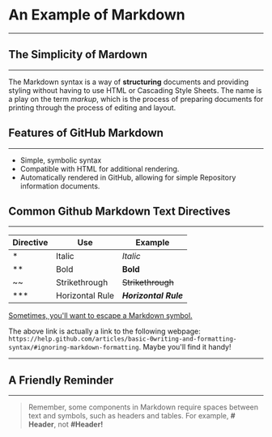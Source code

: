 # **An Example of Markdown**
-----
## The Simplicity of Mardown
-----
The Markdown syntax is a way of **structuring** documents and providing styling without having to use HTML or Cascading Style Sheets. The name is a play on the term *markup*, which is the process of preparing documents for printing through the process of editing and layout.
## Features of GitHub Markdown
-----
* Simple, symbolic syntax
* Compatible with HTML for additional rendering.
* Automatically rendered in GitHub, allowing for simple Repository information documents.

## Common Github Markdown Text Directives
-----
Directive| Use| Example
---|---|---|
*| Italic| *Italic*|
**| Bold| **Bold**|
~~| Strikethrough| ~~Strikethrough~~
***| Horizontal Rule| ***Horizontal Rule***
[Sometimes, you'll want to escape a Markdown symbol.](https://help.github.com/articles/basic-0writing-and-formatting-syntax/#ignoring-markdown-formatting)

The above link is actually a link to the following webpage: `https://help.github.com/articles/basic-0writing-and-formatting-syntax/#ignoring-markdown-formatting`. Maybe you'll find it handy!

***
## A Friendly Reminder
-----
> Remember, some components in Markdown require spaces between text and symbols, such as headers and tables. For example, **# Header**, not **#Header!**
